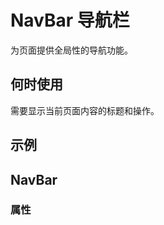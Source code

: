 # NavBar 导航栏

为页面提供全局性的导航功能。

## 何时使用

需要显示当前页面内容的标题和操作。

## 示例

<code src="./demo/base.tsx"></code>

## NavBar

### 属性
<API id="NavBar"></API>
